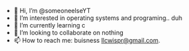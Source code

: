 - 👋 Hi, I’m @someoneelseYT
- 👀 I’m interested in operating systems and programing.. duh
- 🌱 I’m currently learning c
- 💞️ I’m looking to collaborate on nothing
- 📫 How to reach me: buisness llcwispr@gmail.com.

<!---
someoneelseYT/someoneelseYT is a ✨ special ✨ repository because its `README.md` (this file) appears on your GitHub profile.
You can click the Preview link to take a look at your changes.
--->
